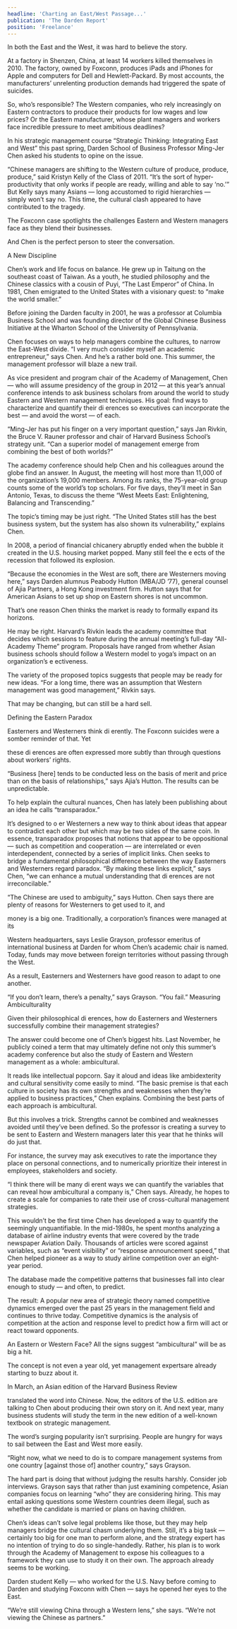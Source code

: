 ```yaml
---
headline: 'Charting an East/West Passage...'
publication: 'The Darden Report'
position: 'Freelance'
---
```


In both the East and the West, it was hard to believe the story.

At a factory in Shenzen, China, at least 14 workers killed themselves in 2010. The factory, owned by Foxconn, produces iPads and iPhones for Apple and computers for Dell and Hewlett-Packard. By most accounts, the manufacturers’ unrelenting production demands had triggered the spate of
suicides.

So, who’s responsible? The Western companies, who rely increasingly on
Eastern contractors to produce their products for low wages and low
prices? Or the Eastern manufacturer, whose plant managers and workers face
incredible pressure to meet ambitious deadlines?

In his strategic management course “Strategic Thinking: Integrating East
and West” this past spring, Darden School of Business Professor Ming-Jer
Chen asked his students to opine on the issue.

“Chinese managers are shifting to the Western culture of produce,
produce, produce,” said Kristyn Kelly of the Class of 2011. “It’s the sort
of hyper-productivity that only works if people are ready, willing and
able to say ‘no.’” But Kelly says many Asians — long accustomed to rigid
hierarchies — simply won’t say no. This time, the cultural clash appeared to have contributed to the tragedy.

The Foxconn case spotlights the challenges Eastern and Western managers
face as they blend their businesses.

And Chen is the perfect person to steer the conversation.

A New Discipline

Chen’s work and life focus on balance. He grew up in Taitung on the
southeast coast of Taiwan. As a youth, he studied philosophy and the
Chinese classics with a cousin of Puyi, “The Last Emperor” of China. In
1981, Chen emigrated to the United States with a visionary quest: to “make
the world smaller.”

Before joining the Darden faculty in 2001, he was a professor at Columbia
Business School and was founding director of the Global Chinese Business
Initiative at the Wharton School of the University of Pennsylvania.

Chen focuses on ways to help managers combine the cultures, to narrow the
East-West divide. “I very much consider myself an academic entrepreneur,”
says Chen. And he’s a rather bold one. This summer, the management
professor will blaze a new trail.

As vice president and program chair of the Academy of Management, Chen —
who will assume presidency of the group in 2012 — at this year’s annual
conference intends to ask business scholars from around the world to study
Eastern and Western management techniques. His goal: find ways to
characterize and quantify their di erences so executives can incorporate
the best — and avoid the worst — of each.

“Ming-Jer has put his finger on a very important question,” says Jan
Rivkin, the Bruce V. Rauner professor and chair of Harvard Business
School’s strategy unit. “Can a superior model of management emerge from
combining the best of both worlds?”

The academy conference should help Chen and his colleagues around the
globe find an answer. In August, the meeting will host more than 11,000 of
the organization’s 19,000 members. Among its ranks, the 75-year-old group
counts some of the world’s top scholars. For five days, they’ll meet in
San Antonio, Texas, to discuss the theme “West Meets East: Enlightening,
Balancing and Transcending.”

The topic’s timing may be just right. “The United States still has the
best business system, but the system has also shown its vulnerability,”
explains Chen.

In 2008, a period of financial chicanery abruptly ended when the bubble it
created in the U.S. housing market popped. Many still feel the e ects of
the recession that followed its explosion.

“Because the economies in the West are soft, there are Westerners moving
here,” says Darden alumnus Peabody Hutton (MBA/JD ’77), general counsel of
Ajia Partners, a Hong Kong investment firm. Hutton says that for American
Asians to set up shop on Eastern shores is not uncommon.

That’s one reason Chen thinks the market is ready to formally expand its
horizons.

He may be right. Harvard’s Rivkin leads the academy committee that
decides which sessions to feature during the annual meeting’s full-day
“All-Academy Theme” program. Proposals have ranged from whether Asian
business schools should follow a Western model to yoga’s impact on an
organization’s e ectiveness.

The variety of the proposed topics suggests that people may be ready for
new ideas. “For a long time, there was an assumption that Western
management was good management,” Rivkin says.

That may be changing, but can still be a hard sell.

Defining the Eastern Paradox

Easterners and Westerners think di erently.
The Foxconn suicides were a somber reminder of that. Yet

these di erences are often expressed more subtly than through questions
about workers’ rights.

“Business [here] tends to be conducted less on the basis of merit and
price than on the basis of relationships,” says Ajia’s Hutton. The results
can be unpredictable.

To help explain the cultural nuances, Chen has lately been publishing
about an idea he calls “transparadox.”

It’s designed to o er Westerners a new way to think about ideas that
appear to contradict each other but which may be two sides of the same
coin. In essence, transparadox proposes that notions that appear to be
oppositional — such as competition and cooperation — are interrelated or
even interdependent, connected by a series of implicit links. Chen seeks
to bridge a fundamental philosophical difference between the way
Easterners and Westerners regard paradox. “By making these links
explicit,” says Chen, “we can enhance a mutual understanding that di
erences are not irreconcilable.”

“The Chinese are used to ambiguity,” says Hutton. Chen says there are
plenty of reasons for Westerners to get used to it, and

money is a big one.
Traditionally, a corporation’s finances were managed at its

Western headquarters, says Leslie Grayson, professor emeritus of
international business at Darden for whom Chen’s academic chair is named.
Today, funds may move between foreign territories without passing
through the West.

As a result, Easterners and Westerners have good reason to adapt to one
another.

“If you don’t learn, there’s a penalty,” says Grayson. “You fail.”
Measuring Ambiculturality

Given their philosophical di erences, how do Easterners and Westerners
successfully combine their management strategies?

The answer could become one of Chen’s biggest hits. Last November, he
publicly coined a term that may ultimately define not only this summer’s
academy conference but also the study of Eastern and Western management as
a whole: ambicultural.

It reads like intellectual popcorn. Say it aloud and ideas like
ambidexterity and cultural sensitivity come easily to mind. “The basic
premise is that each culture in society has its own strengths and
weaknesses when they’re applied to business practices,” Chen explains.
Combining the best parts of each approach is ambicultural.

But this involves a trick. Strengths cannot be combined and weaknesses
avoided until they’ve been defined. So the professor is creating a survey
to be sent to Eastern and Western managers later this year that he thinks
will do just that.

For instance, the survey may ask executives to rate the importance they
place on personal connections, and to numerically prioritize their
interest in employees, stakeholders and society.

“I think there will be many di erent ways we can quantify the variables
that can reveal how ambicultural a company is,” Chen says. Already, he
hopes to create a scale for companies to rate their use of cross-cultural
management strategies.

This wouldn’t be the first time Chen has developed a way to quantify the
seemingly unquantifiable. In the mid-1980s, he spent months analyzing a
database of airline industry events that were covered by the trade
newspaper Aviation Daily. Thousands of articles were scored against
variables, such as “event visibility” or “response announcement speed,”
that Chen helped pioneer as a way to study airline competition over an
eight-year period.

The database made the competitive patterns that businesses fall into clear
enough to study — and often, to predict.

The result: A popular new area of strategic theory named competitive
dynamics emerged over the past 25 years in the management field and
continues to thrive today. Competitive dynamics is the analysis of
competition at the action and response level to predict how a firm will
act or react toward opponents.

An Eastern or Western Face?
All the signs suggest “ambicultural” will be as big a hit.

The concept is not even a year old, yet management expertsare already
starting to buzz about it.

In March, an Asian edition of the Harvard Business Review

translated the word into Chinese. Now, the editors of the U.S. edition are
talking to Chen about producing their own story on it. And next year, many
business students will study the term in the new edition of a well-known
textbook on strategic management.

The word’s surging popularity isn’t surprising. People are hungry for ways
to sail between the East and West more easily.

“Right now, what we need to do is to compare management systems from one
country [against those of] another country,” says Grayson.

The hard part is doing that without judging the results harshly. Consider
job interviews. Grayson says that rather than just examining competence,
Asian companies focus on learning “who” they are considering hiring. This
may entail asking questions some Western countries deem illegal, such as
whether the candidate is married or plans on having children.

Chen’s ideas can’t solve legal problems like those, but they may help
managers bridge the cultural chasm underlying them. Still, it’s a big task
— certainly too big for one man to perform alone, and the strategy expert
has no intention of trying to do so single-handedly. Rather, his plan is
to work through the Academy of Management to expose his colleagues to a
framework they can use to study it on their own. The approach already
seems to be working.

Darden student Kelly — who worked for the U.S. Navy before coming to
Darden and studying Foxconn with Chen — says he opened her eyes to the
East.

“We’re still viewing China through a Western lens,” she says. “We’re not
viewing the Chinese as partners.”
